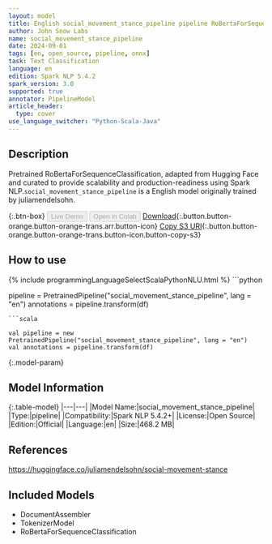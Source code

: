 ```yaml
---
layout: model
title: English social_movement_stance_pipeline pipeline RoBertaForSequenceClassification from juliamendelsohn
author: John Snow Labs
name: social_movement_stance_pipeline
date: 2024-09-01
tags: [en, open_source, pipeline, onnx]
task: Text Classification
language: en
edition: Spark NLP 5.4.2
spark_version: 3.0
supported: true
annotator: PipelineModel
article_header:
  type: cover
use_language_switcher: "Python-Scala-Java"
---
```


## Description

Pretrained RoBertaForSequenceClassification, adapted from Hugging Face and curated to provide scalability and production-readiness using Spark NLP.`social_movement_stance_pipeline` is a English model originally trained by juliamendelsohn.

{:.btn-box}
<button class="button button-orange" disabled>Live Demo</button>
<button class="button button-orange" disabled>Open in Colab</button>
[Download](https://s3.amazonaws.com/auxdata.johnsnowlabs.com/public/models/social_movement_stance_pipeline_en_5.4.2_3.0_1725166952927.zip){:.button.button-orange.button-orange-trans.arr.button-icon}
[Copy S3 URI](s3://auxdata.johnsnowlabs.com/public/models/social_movement_stance_pipeline_en_5.4.2_3.0_1725166952927.zip){:.button.button-orange.button-orange-trans.button-icon.button-copy-s3}

## How to use



<div class="tabs-box" markdown="1">
{% include programmingLanguageSelectScalaPythonNLU.html %}
```python

pipeline = PretrainedPipeline("social_movement_stance_pipeline", lang = "en")
annotations =  pipeline.transform(df)   

```
```scala

val pipeline = new PretrainedPipeline("social_movement_stance_pipeline", lang = "en")
val annotations = pipeline.transform(df)

```
</div>

{:.model-param}
## Model Information

{:.table-model}
|---|---|
|Model Name:|social_movement_stance_pipeline|
|Type:|pipeline|
|Compatibility:|Spark NLP 5.4.2+|
|License:|Open Source|
|Edition:|Official|
|Language:|en|
|Size:|468.2 MB|

## References

https://huggingface.co/juliamendelsohn/social-movement-stance

## Included Models

- DocumentAssembler
- TokenizerModel
- RoBertaForSequenceClassification